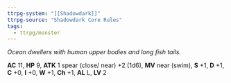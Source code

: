 ```yaml
---
ttrpg-system: "[[Shadowdark]]"
ttrpg-source: "Shadowdark Core Rules"
tags:
  - ttrpg/monster
---
```


_Ocean dwellers with human upper bodies and long fish tails._

**AC** 11, **HP** 9, **ATK** 1 spear (close/ near) +2 (1d6), **MV** near (swim), **S** +1, **D** +1, **C** +0, **I** +0, **W** +1, **Ch** +1, **AL** L, **LV** 2


